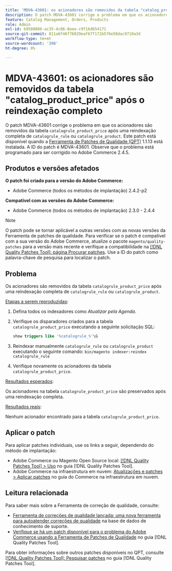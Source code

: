 ```yaml
---
title: 'MDVA-43601: os acionadores são removidos da tabela "catalog_product_price" após o reindexação completo'
description: O patch MDVA-43601 corrige o problema em que os acionadores são removidos da tabela "catalog_product_price" após um reindexação completo de "catalog_rule" ou "catalog_product". Este patch está disponível quando a [Ferramenta de correções de qualidade (QPT)](https://experienceleague.adobe.com/pt-br/docs/commerce-operations/tools/quality-patches-tool/quality-patches-tool-to-self-serve-quality-patches) 1.1.13 está instalada. A ID do patch é MDVA-43601. Observe que o problema está programado para ser corrigido no Adobe Commerce 2.4.5.
feature: Catalog Management, Orders, Products
role: Admin
exl-id: b9580806-ac35-4c86-8eee-c9f16d654171
source-git-commit: 011a6f46f76029eaf67f172b576e58dac9710a3d
workflow-type: tm+mt
source-wordcount: '398'
ht-degree: 0%

---
```


# MDVA-43601: os acionadores são removidos da tabela &quot;catalog_product_price&quot; após o reindexação completo

O patch MDVA-43601 corrige o problema em que os acionadores são removidos da tabela `catalogrule_product_price` após uma reindexação completa de `catalogrule_rule` ou `catalogrule_product`. Este patch está disponível quando a [Ferramenta de Patches de Qualidade (QPT)](https://experienceleague.adobe.com/pt-br/docs/commerce-operations/tools/quality-patches-tool/quality-patches-tool-to-self-serve-quality-patches) 1.1.13 está instalada. A ID do patch é MDVA-43601. Observe que o problema está programado para ser corrigido no Adobe Commerce 2.4.5.

## Produtos e versões afetados

**O patch foi criado para a versão do Adobe Commerce:**

* Adobe Commerce (todos os métodos de implantação) 2.4.2-p2

**Compatível com as versões do Adobe Commerce:**

* Adobe Commerce (todos os métodos de implantação) 2.3.0 - 2.4.4

>[!NOTE]
>
>O patch pode se tornar aplicável a outras versões com as novas versões da Ferramenta de patches de qualidade. Para verificar se o patch é compatível com a sua versão do Adobe Commerce, atualize o pacote `magento/quality-patches` para a versão mais recente e verifique a compatibilidade na [[!DNL Quality Patches Tool]: página Procurar patches](https://experienceleague.adobe.com/pt-br/docs/commerce-operations/tools/quality-patches-tool/quality-patches-tool-to-self-serve-quality-patches). Use a ID do patch como palavra-chave de pesquisa para localizar o patch.

## Problema

Os acionadores são removidos da tabela `catalogrule_product_price` após uma reindexação completa de `catalogrule_rule` ou `catalogrule_product`.

<u>Etapas a serem reproduzidas</u>:

1. Defina todos os indexadores como *Atualizar pela Agenda*.
1. Verifique os disparadores criados para a tabela `catalogrule_product_price` executando a seguinte solicitação SQL:

   ```sql
   show triggers like '%catalogrule_%'\G
   ```

1. Reindexar manualmente `catalogrule_rule` ou `catalogrule_product` executando o seguinte comando: `bin/magento indexer:reindex catalogrule_rule`
1. Verifique novamente os acionadores da tabela `catalogrule_product_price`.

<u>Resultados esperados</u>:

Os acionadores na tabela `catalogrule_product_price` são preservados após uma reindexação completa.

<u>Resultados reais</u>:

Nenhum acionador encontrado para a tabela `catalogrule_product_price`.

## Aplicar o patch

Para aplicar patches individuais, use os links a seguir, dependendo do método de implantação:

* Adobe Commerce ou Magento Open Source local: [[!DNL Quality Patches Tool] > Uso](/help/tools/quality-patches-tool/usage.md) no guia [!DNL Quality Patches Tool].
* Adobe Commerce na infraestrutura em nuvem: [Atualizações e patches > Aplicar patches](https://experienceleague.adobe.com/docs/commerce-cloud-service/user-guide/develop/upgrade/apply-patches.html?lang=pt-BR) no guia do Commerce na infraestrutura em nuvem.

## Leitura relacionada

Para saber mais sobre a Ferramenta de correção de qualidade, consulte:

* [Ferramenta de correções de qualidade lançada: uma nova ferramenta para autoatender correções de qualidade](https://experienceleague.adobe.com/pt-br/docs/commerce-operations/tools/quality-patches-tool/quality-patches-tool-to-self-serve-quality-patches) na base de dados de conhecimento de suporte.
* [Verifique se há um patch disponível para o problema do Adobe Commerce usando a Ferramenta de Patches de Qualidade](/help/tools/quality-patches-tool/patches-available-in-qpt/check-patch-for-magento-issue-with-magento-quality-patches.md) no guia [!DNL Quality Patches Tool].

Para obter informações sobre outros patches disponíveis no QPT, consulte [[!DNL Quality Patches Tool]: Pesquisar patches](https://experienceleague.adobe.com/tools/commerce-quality-patches/index.html?lang=pt-BR) no guia [!DNL Quality Patches Tool].
